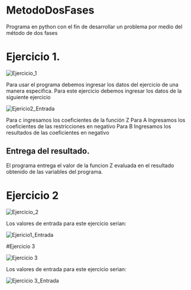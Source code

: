 # MetodoDosFases
Programa en python con el fin de desarrollar un problema por medio del método de dos fases

# Ejercicio 1.

![Ejercicio_1](https://user-images.githubusercontent.com/64930662/115181153-ec049e00-a09c-11eb-91d3-ce34eb6f257d.png)

Para usar el programa debemos ingresar los datos del ejercicio de una manera especifica.
Para este ejercicio debemos ingresar los datos de la siguiente ejercicio

![Ejericio2_Entrada](https://user-images.githubusercontent.com/64930662/115181611-ed829600-a09d-11eb-9eca-cbad751ee01f.png)


 Para c ingresamos los coeficientes de la función Z
 Para A Ingresamos los coeficientes de las restricciones en negativo
 Para B Ingresamos los resultados de las coeficientes en negativo
 
 ## Entrega del resultado.
 El programa entrega el valor de la funcion Z evaluada en el resultado obtenido de las variables del programa.
 
 
 # Ejercicio 2
 
 ![Ejercicio_2](https://user-images.githubusercontent.com/64930662/115181475-a72d3700-a09d-11eb-8b03-9a2487466ef0.png)
 
 Los valores de entrada para este ejercicio serian:
 
 ![Ejericio1_Entrada](https://user-images.githubusercontent.com/64930662/115181313-3b4ace80-a09d-11eb-9234-15844d69ccb5.png)

 #Ejercicio 3

 ![Ejercicio 3](https://user-images.githubusercontent.com/64930662/115285690-c6ff4200-a113-11eb-93f6-4bf9ed8c2fa1.png)
 
 Los valores de entrada para este ejercicio serian:
 
 ![Ejercicio 3_Entrada](https://user-images.githubusercontent.com/64930662/115285740-d67e8b00-a113-11eb-9d8b-70c4e34c9f90.png)



 

 
 

 
 
 
